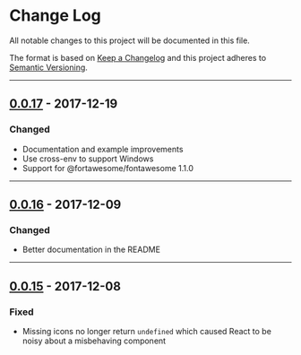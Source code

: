# Change Log
All notable changes to this project will be documented in this file.

The format is based on [Keep a Changelog](http://keepachangelog.com/) and this project adheres to [Semantic Versioning](http://semver.org/).

---

## [0.0.17](https://github.com/FortAwesome/react-fontawesome/releases/tag/0.0.17)  - 2017-12-19

### Changed
* Documentation and example improvements
* Use cross-env to support Windows
* Support for @fortawesome/fontawesome 1.1.0

---

## [0.0.16](https://github.com/FortAwesome/react-fontawesome/releases/tag/0.0.16)  - 2017-12-09

### Changed
* Better documentation in the README

---

## [0.0.15](https://github.com/FortAwesome/react-fontawesome/releases/tag/0.0.15)  - 2017-12-08

### Fixed
* Missing icons no longer return `undefined` which caused React to be noisy about a misbehaving component
